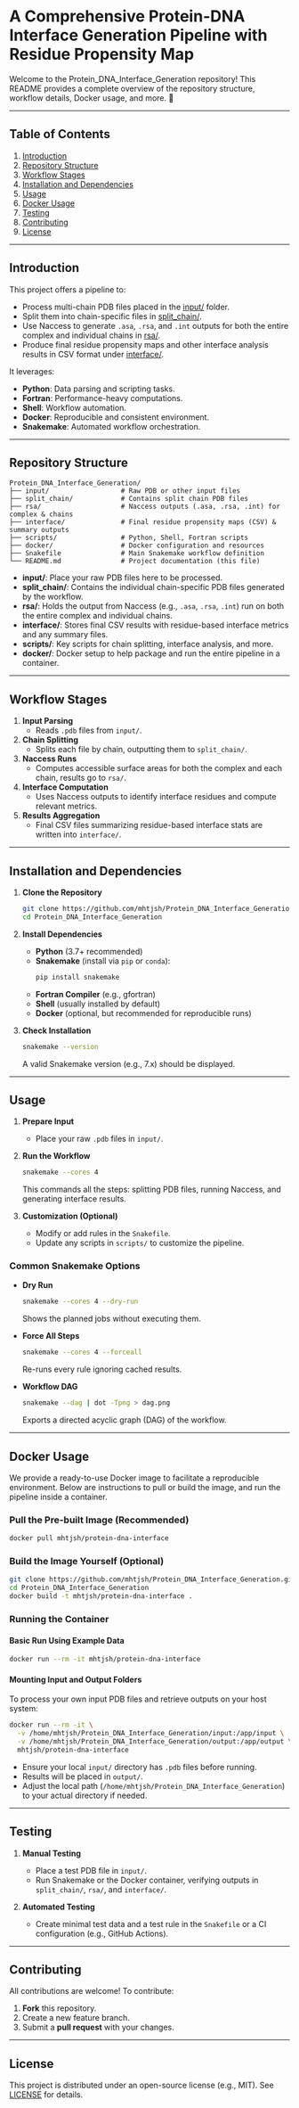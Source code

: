 # A Comprehensive Protein-DNA Interface Generation Pipeline with Residue Propensity Map

Welcome to the Protein_DNA_Interface_Generation repository! This README provides a complete overview of the repository structure, workflow details, Docker usage, and more. 🚀

---

## Table of Contents
1. [Introduction](#introduction)
2. [Repository Structure](#repository-structure)
3. [Workflow Stages](#workflow-stages)
4. [Installation and Dependencies](#installation-and-dependencies)
5. [Usage](#usage)
6. [Docker Usage](#docker-usage)
7. [Testing](#testing)
8. [Contributing](#contributing)
9. [License](#license)

---

## Introduction

This project offers a pipeline to:
- Process multi-chain PDB files placed in the [input/](#repository-structure) folder.
- Split them into chain-specific files in [split_chain/](#repository-structure).
- Use Naccess to generate `.asa`, `.rsa`, and `.int` outputs for both the entire complex and individual chains in [rsa/](#repository-structure).
- Produce final residue propensity maps and other interface analysis results in CSV format under [interface/](#repository-structure).

It leverages:
- **Python**: Data parsing and scripting tasks.
- **Fortran**: Performance-heavy computations.
- **Shell**: Workflow automation.
- **Docker**: Reproducible and consistent environment.
- **Snakemake**: Automated workflow orchestration.

---

## Repository Structure

```
Protein_DNA_Interface_Generation/
├── input/                  # Raw PDB or other input files
├── split_chain/            # Contains split chain PDB files
├── rsa/                    # Naccess outputs (.asa, .rsa, .int) for complex & chains
├── interface/              # Final residue propensity maps (CSV) & summary outputs
├── scripts/                # Python, Shell, Fortran scripts
├── docker/                 # Docker configuration and resources
├── Snakefile               # Main Snakemake workflow definition
└── README.md               # Project documentation (this file)
```

- **input/**: Place your raw PDB files here to be processed.  
- **split_chain/**: Contains the individual chain-specific PDB files generated by the workflow.  
- **rsa/**: Holds the output from Naccess (e.g., `.asa`, `.rsa`, `.int`) run on both the entire complex and individual chains.  
- **interface/**: Stores final CSV results with residue-based interface metrics and any summary files.  
- **scripts/**: Key scripts for chain splitting, interface analysis, and more.  
- **docker/**: Docker setup to help package and run the entire pipeline in a container.

---

## Workflow Stages

1. **Input Parsing**  
   - Reads `.pdb` files from `input/`.
2. **Chain Splitting**  
   - Splits each file by chain, outputting them to `split_chain/`.
3. **Naccess Runs**  
   - Computes accessible surface areas for both the complex and each chain, results go to `rsa/`.
4. **Interface Computation**  
   - Uses Naccess outputs to identify interface residues and compute relevant metrics.
5. **Results Aggregation**  
   - Final CSV files summarizing residue-based interface stats are written into `interface/`.

---

## Installation and Dependencies

1. **Clone the Repository**  
   ```bash
   git clone https://github.com/mhtjsh/Protein_DNA_Interface_Generation.git
   cd Protein_DNA_Interface_Generation
   ```

2. **Install Dependencies**  
   - **Python** (3.7+ recommended)  
   - **Snakemake** (install via `pip` or `conda`):
     ```bash
     pip install snakemake
     ```
   - **Fortran Compiler** (e.g., gfortran)  
   - **Shell** (usually installed by default)  
   - **Docker** (optional, but recommended for reproducible runs)

3. **Check Installation**  
   ```bash
   snakemake --version
   ```
   A valid Snakemake version (e.g., 7.x) should be displayed.

---

## Usage

1. **Prepare Input**
   - Place your raw `.pdb` files in `input/`.

2. **Run the Workflow**
   ```bash
   snakemake --cores 4
   ```
   This commands all the steps: splitting PDB files, running Naccess, and generating interface results.

3. **Customization (Optional)**
   - Modify or add rules in the `Snakefile`.
   - Update any scripts in `scripts/` to customize the pipeline.

### Common Snakemake Options
- **Dry Run**  
  ```bash
  snakemake --cores 4 --dry-run
  ```
  Shows the planned jobs without executing them.

- **Force All Steps**  
  ```bash
  snakemake --cores 4 --forceall
  ```
  Re-runs every rule ignoring cached results.

- **Workflow DAG**  
  ```bash
  snakemake --dag | dot -Tpng > dag.png
  ```
  Exports a directed acyclic graph (DAG) of the workflow.

---

## Docker Usage

We provide a ready-to-use Docker image to facilitate a reproducible environment. Below are instructions to pull or build the image, and run the pipeline inside a container.

### Pull the Pre-built Image (Recommended)

```bash
docker pull mhtjsh/protein-dna-interface
```

### Build the Image Yourself (Optional)

```bash
git clone https://github.com/mhtjsh/Protein_DNA_Interface_Generation.git
cd Protein_DNA_Interface_Generation
docker build -t mhtjsh/protein-dna-interface .
```

### Running the Container

#### Basic Run Using Example Data

```bash
docker run --rm -it mhtjsh/protein-dna-interface
```

#### Mounting Input and Output Folders

To process your own input PDB files and retrieve outputs on your host system:

```bash
docker run --rm -it \
  -v /home/mhtjsh/Protein_DNA_Interface_Generation/input:/app/input \
  -v /home/mhtjsh/Protein_DNA_Interface_Generation/output:/app/output \
  mhtjsh/protein-dna-interface
```

- Ensure your local `input/` directory has `.pdb` files before running.  
- Results will be placed in `output/`.  
- Adjust the local path (`/home/mhtjsh/Protein_DNA_Interface_Generation`) to your actual directory if needed.

---

## Testing

1. **Manual Testing**  
   - Place a test PDB file in `input/`.
   - Run Snakemake or the Docker container, verifying outputs in `split_chain/`, `rsa/`, and `interface/`.

2. **Automated Testing**  
   - Create minimal test data and a test rule in the `Snakefile` or a CI configuration (e.g., GitHub Actions).

---

## Contributing

All contributions are welcome! To contribute:
1. **Fork** this repository.
2. Create a new feature branch.
3. Submit a **pull request** with your changes.

---

## License

This project is distributed under an open-source license (e.g., MIT). See [LICENSE](LICENSE) for details.
